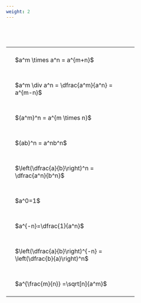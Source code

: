 ```yaml
---
weight: 2
---
```


#  
<br>
<style type="text/css">
#T_c630a th.col_heading {
  text-align: left;
  font-size: 1em;
}
#T_c630a td {
  text-align: left;
  font-size: 1em;
  padding: 1.5em;
}
#T_c630a_row0_col0, #T_c630a_row1_col0, #T_c630a_row2_col0, #T_c630a_row3_col0, #T_c630a_row4_col0, #T_c630a_row5_col0, #T_c630a_row6_col0, #T_c630a_row7_col0, #T_c630a_row8_col0 {
  width: 300px;
  white-space: pre-wrap;
}
</style>
<table id="T_c630a">
  <thead>
  </thead>
  <tbody>
    <tr>
      <td id="T_c630a_row0_col0" class="data row0 col0" >$a^m \times a^n = a^{m+n}$</td>
    </tr>
    <tr>
      <td id="T_c630a_row1_col0" class="data row1 col0" >$a^m \div a^n = \dfrac{a^m}{a^n} = a^{m-n}$</td>
    </tr>
    <tr>
      <td id="T_c630a_row2_col0" class="data row2 col0" >$(a^m)^n = a^{m \times n}$</td>
    </tr>
    <tr>
      <td id="T_c630a_row3_col0" class="data row3 col0" >$(ab)^n = a^nb^n$</td>
    </tr>
    <tr>
      <td id="T_c630a_row4_col0" class="data row4 col0" >$\left(\dfrac{a}{b}\right)^n = \dfrac{a^n}{b^n}$</td>
    </tr>
    <tr>
      <td id="T_c630a_row5_col0" class="data row5 col0" >$a^0=1$</td>
    </tr>
    <tr>
      <td id="T_c630a_row6_col0" class="data row6 col0" >$a^{-n}=\dfrac{1}{a^n}$</td>
    </tr>
    <tr>
      <td id="T_c630a_row7_col0" class="data row7 col0" >$\left(\dfrac{a}{b}\right)^{-n} = \left(\dfrac{b}{a}\right)^n$</td>
    </tr>
    <tr>
      <td id="T_c630a_row8_col0" class="data row8 col0" >$a^{\frac{m}{n}} =\sqrt[n]{a^m}$</td>
    </tr>
  </tbody>
</table>
